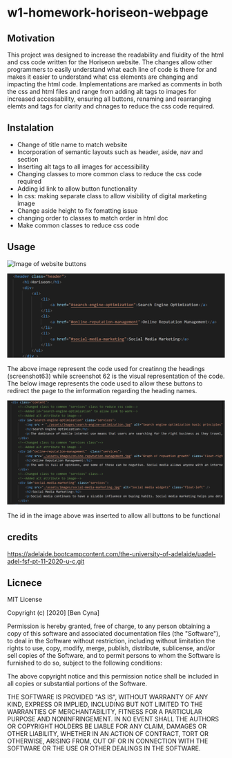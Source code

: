 # w1-homework-horiseon-webpage
## Motivation
This project was designed to increase the readability and fluidity of the html and css code written for the Horiseon website. The changes allow other programmers to easily understand what each line of code is there for and makes it easier to understand what css elements are changing and impacting the html code. Implementations are marked as comments in both the css and html files and range from adding alt tags to images for increased accessability, ensuring all buttons, renaming and rearranging elemts and tags for clarity and chnages to reduce the css code required. 

## Instalation 
- Change of title name to match website
- Incorporation of semantic layouts such as header, aside, nav and section
- Inserting alt tags to all images for accessibility 
- Changing classes to more common class to reduce the css code required
- Adding id link to allow button functionality 
- In css: making separate class to allow visibility of digital marketing image
- Change aside height to fix fomatting issue
- changing order to classes to match order in html doc
- Make common classes to reduce css code

## Usage 
![Image of website buttons](assets/images/Screenshot62.png)

![Image of code for buttons](assets/images/Screenshot63.png)

The above image represent the code used for creatinng the headings (screenshot63) while screenshot 62 is the visual representation of the code. The below image represents the code used to allow these buttons to redirect the page to the imformation regarding the heading names.

![Image of website buttons](assets/images/Screenshot64.png)

The id in the image above was inserted to allow all buttons to be functional


## credits 
https://adelaide.bootcampcontent.com/the-university-of-adelaide/uadel-adel-fsf-pt-11-2020-u-c.git

## Licnece 
MIT License

Copyright (c) [2020] [Ben Cyna]

Permission is hereby granted, free of charge, to any person obtaining a copy
of this software and associated documentation files (the "Software"), to deal
in the Software without restriction, including without limitation the rights
to use, copy, modify, merge, publish, distribute, sublicense, and/or sell
copies of the Software, and to permit persons to whom the Software is
furnished to do so, subject to the following conditions:

The above copyright notice and this permission notice shall be included in all
copies or substantial portions of the Software.

THE SOFTWARE IS PROVIDED "AS IS", WITHOUT WARRANTY OF ANY KIND, EXPRESS OR
IMPLIED, INCLUDING BUT NOT LIMITED TO THE WARRANTIES OF MERCHANTABILITY,
FITNESS FOR A PARTICULAR PURPOSE AND NONINFRINGEMENT. IN NO EVENT SHALL THE
AUTHORS OR COPYRIGHT HOLDERS BE LIABLE FOR ANY CLAIM, DAMAGES OR OTHER
LIABILITY, WHETHER IN AN ACTION OF CONTRACT, TORT OR OTHERWISE, ARISING FROM,
OUT OF OR IN CONNECTION WITH THE SOFTWARE OR THE USE OR OTHER DEALINGS IN THE
SOFTWARE.

